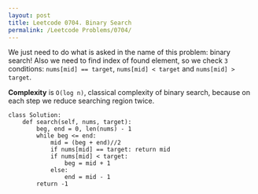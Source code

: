 ```yaml
---
layout: post
title: Leetcode 0704. Binary Search
permalink: /Leetcode Problems/0704/
---
```


We just need to do what is asked in the name of this problem: binary search! Also we need to find index of found element, so we check `3` conditions: `nums[mid] == target`, `nums[mid] < target` and `nums[mid] > target`.


**Complexity** is `O(log n)`, classical complexity of binary search, because on each step we reduce searching region twice.

```
class Solution:
    def search(self, nums, target):
        beg, end = 0, len(nums) - 1
        while beg <= end:
            mid = (beg + end)//2
            if nums[mid] == target: return mid
            if nums[mid] < target:
                beg = mid + 1
            else:
                end = mid - 1
        return -1
```